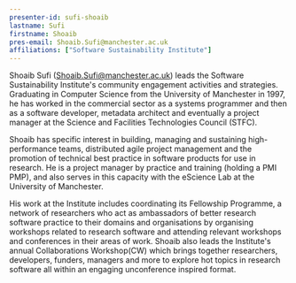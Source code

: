 ```yaml
---
presenter-id: sufi-shoaib
lastname: Sufi
firstname: Shoaib
pres-email: Shoaib.Sufi@manchester.ac.uk
affiliations: ["Software Sustainability Institute"]
---
```

Shoaib Sufi (<Shoaib.Sufi@manchester.ac.uk>) leads the Software
Sustainability Institute's community engagement activities and
strategies. Graduating in Computer Science from the University of
Manchester in 1997, he has worked in the commercial sector as a
systems programmer and then as a software developer, metadata
architect and eventually a project manager at the Science and
Facilities Technologies Council (STFC).
 
Shoaib has specific interest in building, managing and sustaining
high-performance teams, distributed agile project management and the
promotion of technical best practice in software products for use in
research. He is a project manager by practice and training (holding a
PMI PMP), and also serves in this capacity with the eScience Lab at
the University of Manchester.
 
His work at the Institute includes coordinating its Fellowship
Programme, a network of researchers who act as ambassadors of better
research software practice to their domains and organisations by
organising workshops related to research software and attending
relevant workshops and conferences in their areas of work. Shoaib also
leads the Institute's annual Collaborations Workshop(CW) which brings
together researchers, developers, funders, managers and more to
explore hot topics in research software all within an engaging
unconference inspired format.

